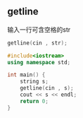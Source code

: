 <!--
 * @Description: 
 * @Version: 1.0
 * @Author: DaLao
 * @Email: dalao_li@163.com
 * @Date: 2021-11-27 20:15:15
 * @LastEditors: DaLao
 * @LastEditTime: 2022-01-13 12:23:09
-->

## getline

输入一行可含空格的str

```c
getline(cin , str);
```

```c++
#include<iostream>
using namespace std;

int main() {
	string s;
	getline(cin , s);
	cout << s << endl;
	return 0;
}

```